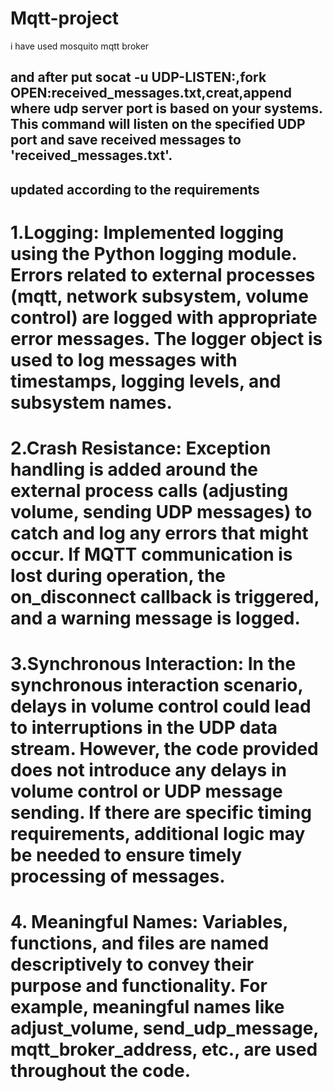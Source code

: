 # Mqtt-project

i have used mosquito mqtt broker

and after put socat -u UDP-LISTEN:<udp server port>,fork OPEN:received_messages.txt,creat,append
where udp server port is based on your systems.
This command will listen on the specified UDP port and save received messages to 'received_messages.txt'.
------------------------------------------------------------------------------------------------------
updated according to the requirements
------------------------------------------------------------------------------------------------------
# 1.Logging: Implemented logging using the Python logging module. Errors related to external processes (mqtt, network subsystem, volume control) are logged with appropriate error messages. The logger object is used to log messages with timestamps, logging levels, and subsystem names.
# 2.Crash Resistance: Exception handling is added around the external process calls (adjusting volume, sending UDP messages) to catch and log any errors that might occur. If MQTT communication is lost during operation, the on_disconnect callback is triggered, and a warning message is logged.
# 3.Synchronous Interaction: In the synchronous interaction scenario, delays in volume control could lead to interruptions in the UDP data stream. However, the code provided does not introduce any delays in volume control or UDP message sending. If there are specific timing requirements, additional logic may be needed to ensure timely processing of messages.
# 4. Meaningful Names: Variables, functions, and files are named descriptively to convey their purpose and functionality. For example, meaningful names like adjust_volume, send_udp_message, mqtt_broker_address, etc., are used throughout the code.
